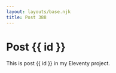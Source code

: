 ```yaml
---
layout: layouts/base.njk
title: Post 388
---
```


# Post {{ id }}

This is post {{ id }} in my Eleventy project.
